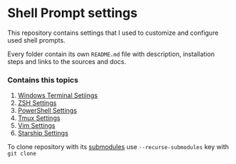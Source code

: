 # Shell Prompt settings

This repository contains settings that I used to customize and configure used shell prompts.

Every folder contain its own `README.md` file with description, installation steps and links to the sources and docs.

### Contains this topics

1) [Windows Terminal Setiings](./WindowsTerminal/README.md)
2) [ZSH Settings](./ZSH/README.md)
3) [PowerShell Settings](./PowerShell/README.md)
4) [Tmux Settings](./Tmux/README.md)
5) [Vim Settings](./Vim/README.md)
6) [Starship Settings](Starship/README.md)

To clone repository with its [submodules](./Tmux/.tmux/plugins/) use `--recurse-submodules` key with `git clone`
